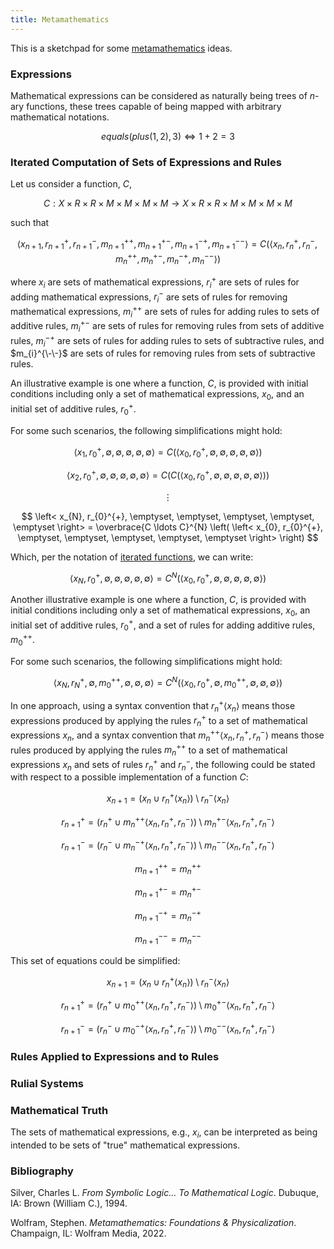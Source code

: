 ```yaml
---
title: Metamathematics
---
```


This is a sketchpad for some [metamathematics](https://en.wikipedia.org/wiki/Metamathematics) ideas.

### Expressions

Mathematical expressions can be considered as naturally being trees of $n$-ary functions, these trees capable of being mapped with arbitrary mathematical notations.

$$ equals(plus(1, 2), 3) \Leftrightarrow 1 + 2 = 3 $$

### Iterated Computation of Sets of Expressions and Rules

Let us consider a function, $C$,

$$ C : X \times R \times R \times M \times M \times M \times M \rightarrow X \times R \times R \times M \times M \times M \times M$$

such that

$$ \left< x_{n+1}, r_{n+1}^{+}, r_{n+1}^{-}, m_{n+1}^{++}, m_{n+1}^{+-}, m_{n+1}^{-+}, m_{n+1}^{--} \right> = C \left( \left< x_{n}, r_{n}^{+}, r_{n}^{-}, m_{n}^{++}, m_{n}^{+-}, m_{n}^{-+}, m_{n}^{--} \right> \right) $$

where $x_{i}$ are sets of mathematical expressions, $r_{i}^{+}$ are sets of rules for adding mathematical expressions, $r_{i}^{-}$ are sets of rules for removing mathematical expressions, $m_{i}^{++}$ are sets of rules for adding rules to sets of additive rules, $m_{i}^{+-}$ are sets of rules for removing rules from sets of additive rules, $m_{i}^{-+}$ are sets of rules for adding rules to sets of subtractive rules, and $m_{i}^{\-\-}$ are sets of rules for removing rules from sets of subtractive rules.

An illustrative example is one where a function, $C$, is provided with initial conditions including only a set of mathematical expressions, $x_{0}$, and an initial set of additive rules, $r_{0}^{+}$.

For some such scenarios, the following simplifications might hold:

$$ \left< x_{1}, r_{0}^{+}, \emptyset, \emptyset, \emptyset, \emptyset, \emptyset \right> = C \left( \left< x_{0}, r_{0}^{+}, \emptyset, \emptyset, \emptyset, \emptyset, \emptyset \right> \right) $$

$$ \left< x_{2}, r_{0}^{+}, \emptyset, \emptyset, \emptyset, \emptyset, \emptyset \right> = C \left( C \left( \left< x_{0}, r_{0}^{+}, \emptyset, \emptyset, \emptyset, \emptyset, \emptyset \right> \right) \right) $$

$$ \vdots $$

$$ \left< x_{N}, r_{0}^{+}, \emptyset, \emptyset, \emptyset, \emptyset, \emptyset \right> = \overbrace{C \ldots C}^{N} \left( \left< x_{0}, r_{0}^{+}, \emptyset, \emptyset, \emptyset, \emptyset, \emptyset \right> \right) $$

Which, per the notation of [iterated functions](https://en.wikipedia.org/wiki/Iterated_function), we can write:

$$ \left< x_{N}, r_{0}^{+}, \emptyset, \emptyset, \emptyset, \emptyset, \emptyset \right> = C^{N} \left( \left< x_{0}, r_{0}^{+}, \emptyset, \emptyset, \emptyset, \emptyset, \emptyset \right> \right) $$

Another illustrative example is one where a function, $C$, is provided with initial conditions including only a set of mathematical expressions, $x_{0}$, an initial set of additive rules, $r_{0}^{+}$, and a set of rules for adding additive rules, $m_{0}^{++}$.

For some such scenarios, the following simplifications might hold:

$$ \left< x_{N}, r_{N}^{+}, \emptyset, m_{0}^{++}, \emptyset, \emptyset, \emptyset \right> = C^{N} \left( \left< x_{0}, r_{0}^{+}, \emptyset, m_{0}^{++}, \emptyset, \emptyset, \emptyset \right> \right) $$

In one approach, using a syntax convention that $r_{n}^{+} \left< x_{n} \right>$ means those expressions produced by applying the rules $r_{n}^{+}$ to a set of mathematical expressions $x_{n}$, and a syntax convention that $m_{n}^{++} \left< x_{n}, r_{n}^{+}, r_{n}^{-} \right>$ means those rules produced by applying the rules $m_{n}^{++}$ to a set of mathematical expressions $x_{n}$ and sets of rules $r_{n}^{+}$ and $r_{n}^{-}$, the following could be stated with respect to a possible implementation of a function $C$:

$$ x_{n+1} = \left( x_{n} \cup r_{n}^{+} \left< x_{n} \right> \right) \setminus r_{n}^{-} \left< x_{n} \right> $$

$$ r_{n+1}^{+} = \left( r_{n}^{+} \cup m_{n}^{++} \left< x_{n}, r_{n}^{+}, r_{n}^{-} \right> \right) \setminus m_{n}^{+-} \left< x_{n}, r_{n}^{+}, r_{n}^{-} \right> $$

$$ r_{n+1}^{-} = \left( r_{n}^{-} \cup m_{n}^{-+} \left< x_{n}, r_{n}^{+}, r_{n}^{-} \right> \right) \setminus m_{n}^{--} \left< x_{n}, r_{n}^{+}, r_{n}^{-} \right> $$

$$ m_{n+1}^{++} = m_{n}^{++} $$

$$ m_{n+1}^{+-} = m_{n}^{+-} $$

$$ m_{n+1}^{-+} = m_{n}^{-+} $$

$$ m_{n+1}^{--} = m_{n}^{--} $$

This set of equations could be simplified:

$$ x_{n+1} = \left( x_{n} \cup r_{n}^{+} \left< x_{n} \right> \right) \setminus r_{n}^{-} \left< x_{n} \right> $$

$$ r_{n+1}^{+} = \left( r_{n}^{+} \cup m_{0}^{++} \left< x_{n}, r_{n}^{+}, r_{n}^{-} \right> \right) \setminus m_{0}^{+-} \left< x_{n}, r_{n}^{+}, r_{n}^{-} \right> $$

$$ r_{n+1}^{-} = \left( r_{n}^{-} \cup m_{0}^{-+} \left< x_{n}, r_{n}^{+}, r_{n}^{-} \right> \right) \setminus m_{0}^{--} \left< x_{n}, r_{n}^{+}, r_{n}^{-} \right> $$

### Rules Applied to Expressions and to Rules

### Rulial Systems

### Mathematical Truth

The sets of mathematical expressions, e.g., $x_{i}$, can be interpreted as being intended to be sets of "true" mathematical expressions.

### Bibliography

Silver, Charles L. _From Symbolic Logic... To Mathematical Logic_. Dubuque, IA: Brown (William C.), 1994.

Wolfram, Stephen. _Metamathematics: Foundations & Physicalization_. Champaign, IL: Wolfram Media, 2022.
